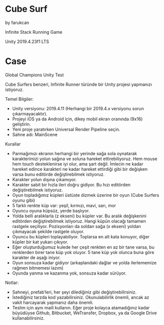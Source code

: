 # Cube Surf
by farukcan

Infinite Stack Running Game

Unity 2019.4.23f1 LTS

# Case

Global Champions Unity Test 

Cube Surfers benzeri, Infinite Runner türünde bir Unity projesi yapmanızı istiyoruz. 

Temel Bilgiler: 

- Unity versiyonu: 2019.4.11 (Herhangi bir 2019.4.x versiyonu sorun çıkarmayacaktır). 
- Projeyi iOS ya da Android için, dikey mobil ekran oranında (9x16) geliştirin. 
- Yeni proje yaratırken Universal Render Pipeline seçin. 
- Sahne adı: MainScene 

Kurallar 

- Parmağımızı ekranın herhangi bir yerinde sağa sola oynatarak karakterimizi yolun sağına ve soluna hareket ettirebiliyoruz. Hem mouse hem touch desteklenirse iyi olur, ama şart değil. İmlecin ne kadar hareket edince karakteri ne kadar hareket ettirdiği gibi bir değişken varsa bunu editörde değiştirebilmek istiyoruz. 
- Karakter yolun dışına çıkamıyor. 
- Karakter sabit bir hızla ileri doğru gidiyor. Bu hızı editörden değiştirebilmek istiyoruz. 
- Oyun topladığımız küpleri üstüste dizmek üzerine bir oyun (Cube Surfers oyunu gibi) 
- 5 farklı renkte küp var: yeşil, kırmızı, mavi, sarı, mor 
- Oyuncu oyuna küpsüz, yerde başlıyor. 
- Yolda belli aralıklarla (z ekseni) bu küpler var. Bu aralık değişkenini editörden değiştirebilmek istiyoruz. Hangi küpün olacağı tamamen rastgele seçiliyor. Pozisyonları da soldan sağa (x ekseni) yoldan çıkmayacak şekilde rastgele oluyor.
- Oyuncu bu küpleri toplayabiliyor. Toplarsa en alt kata konuyor, diğer küpler bir kat yukarı çıkıyor.
- Eğer oluşturduğumuz kulede her çeşit renkten en az bir tane varsa, bu renklerden birer tane küp yok oluyor. 5 tane küp yok olunca buna göre karakter de aşağı iniyor.
- Oyun sonsuza kadar gidiyor (arkaplandaki dağlar ve yolda ilerlememize rağmen bitmemesi lazım)
- Oyunda yanma ve kazanma yok, sonsuza kadar sürüyor.

Notlar: 

- Sahneyi, prefab’leri, her şeyi dilediğiniz gibi değiştirebilirsiniz.
- İstediğiniz tarzda kod yazabilirsiniz. Okunulabilirlik önemli, ancak az vakit harcayarak yapmanız daha önemli.
- Teslim için aynı maili kullanın. Eğer proje kolayca atamadığınız kadar büyüdüyse Github, Bitbucket, WeTransfer, Dropbox, ya da Google Drive kullanabilirsiniz.
